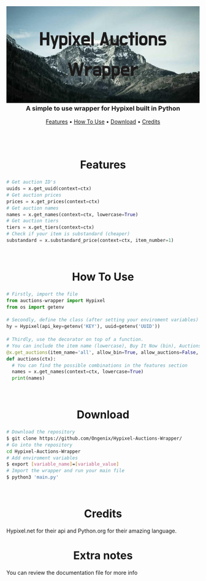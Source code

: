 <h3 align="center">
  <br>
  <a href="https://github.com/Ongenix/Hypixel-Auctions-Wrapper"><img src="https://github.com/Ongenix/Hypixel-Auctions-Wrapper/blob/main/Hypixel_Auctions_Wrapper.png?raw=true" alt="hypixel auctions wrapper"></a>
  <br>
  A simple to use wrapper for Hypixel built in Python
  <br>
</h3>

<p align="center">
  <a href="#features">Features</a> •
  <a href="#how-to-use">How To Use</a> •
  <a href="#download">Download</a> •
  <a href="#credits">Credits</a>
</p>

<br><br>

<h1 align="center" id="features">
  Features
</h1>

```python
# Get auction ID's
uuids = x.get_uuid(context=ctx)
# Get auction prices
prices = x.get_prices(context=ctx)
# Get auction names
names = x.get_names(context=ctx, lowercase=True)
# Get auction tiers
tiers = x.get_tiers(context=ctx)
# Check if your item is substandard (cheaper)
substandard = x.substandard_price(context=ctx, item_number=1)
```

<br>

<h1 align="center" id="how-to-use">
  How To Use
</h1>

```python
# Firstly, import the file
from auctions-wrapper import Hypixel
from os import getenv

# Secondly, define the class (after setting your enviroment variables)
hy = Hypixel(api_key=getenv('KEY'), uuid=getenv('UUID'))

# Thirdly, use the decorator on top of a function.
# You can include the item name (lowercase), Buy It Now (bin), Auctions and tiers
@x.get_auctions(item_name='all', allow_bin=True, allow_auctions=False, allowed_tier='all')
def auctions(ctx):
  # You can find the possible combinations in the features section
  names = x.get_names(context=ctx, lowercase=True)
  print(names)

```

<br>

<h1 align="center" id="download">
  Download
</h1>

```bash
# Download the repository
$ git clone https://github.com/Ongenix/Hypixel-Auctions-Wrapper/
# Go into the repository
cd Hypixel-Auctions-Wrapper
# Add enviroment variables
$ export [variable_name]=[variable_value]
# Import the wrapper and run your main file
$ python3 'main.py'
```

<br>

<h1 align="center" id="credits">
  Credits
</h1>

<p>Hypixel.net for their api and Python.org for their amazing language.</p>

<h1 align="center" id="">
  Extra notes
</h1>

<p>You can review the documentation file for more info</p>



